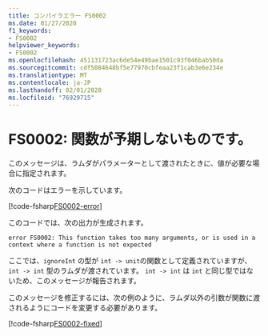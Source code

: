 ```yaml
---
title: コンパイラエラー FS0002
ms.date: 01/27/2020
f1_keywords:
- FS0002
helpviewer_keywords:
- FS0002
ms.openlocfilehash: 451131723ac6de54e49bae1501c93f046bab50da
ms.sourcegitcommit: cdf5084648bf5e77970cbfeaa23f1cab3e6e234e
ms.translationtype: MT
ms.contentlocale: ja-JP
ms.lasthandoff: 02/01/2020
ms.locfileid: "76929715"
---
```

# <a name="fs0002-function-unexpected"></a>FS0002: 関数が予期しないものです。

このメッセージは、ラムダがパラメーターとして渡されたときに、値が必要な場合に指定されます。

次のコードはエラーを示しています。

[!code-fsharp[FS0002-error](~/samples/snippets/fsharp/compiler-messages/fs0002.fs#L1-L3)]

このコードでは、次の出力が生成されます。

```text
error FS0002: This function takes too many arguments, or is used in a context where a function is not expected
```

ここでは、`ignoreInt` の型が `int -> unit`の関数として定義されていますが、`int -> int` 型のラムダが渡されています。 `int -> int` は `int` と同じ型ではないため、このメッセージが報告されます。

このメッセージを修正するには、次の例のように、ラムダ以外の引数が関数に渡されるようにコードを変更する必要があります。

[!code-fsharp[FS0002-fixed](~/samples/snippets/fsharp/compiler-messages/fs0002.fs#L6-L8)]
